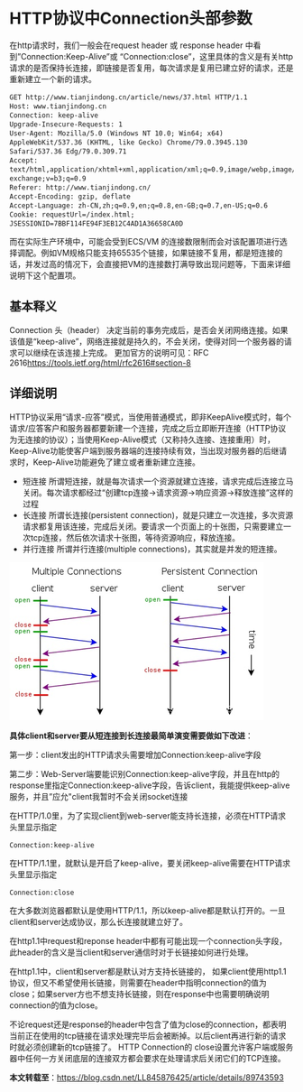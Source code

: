 # HTTP协议中Connection头部参数

在http请求时，我们一般会在request header 或 response header 中看到”Connection:Keep-Alive”或 “Connection:close”，这里具体的含义是有关http 请求的是否保持长连接，即链接是否复用，每次请求是复用已建立好的请求，还是重新建立一个新的请求。

```shell
GET http://www.tianjindong.cn/article/news/37.html HTTP/1.1
Host: www.tianjindong.cn
Connection: keep-alive
Upgrade-Insecure-Requests: 1
User-Agent: Mozilla/5.0 (Windows NT 10.0; Win64; x64) AppleWebKit/537.36 (KHTML, like Gecko) Chrome/79.0.3945.130 Safari/537.36 Edg/79.0.309.71
Accept: text/html,application/xhtml+xml,application/xml;q=0.9,image/webp,image/apng,*/*;q=0.8,application/signed-exchange;v=b3;q=0.9
Referer: http://www.tianjindong.cn/
Accept-Encoding: gzip, deflate
Accept-Language: zh-CN,zh;q=0.9,en;q=0.8,en-GB;q=0.7,en-US;q=0.6
Cookie: requestUrl=/index.html; JSESSIONID=7BBF114FE94F3EB12C4AD1A36658CA0D

```

而在实际生产环境中，可能会受到ECS/VM 的连接数限制而会对该配置项进行选择调配。例如VM规格只能支持65535个链接，如果链接不复用，都是短连接的话，并发过高的情况下，会直接把VM的连接数打满导致出现问题等，下面来详细说明下这个配置项。

## 基本释义

Connection 头（header） 决定当前的事务完成后，是否会关闭网络连接。如果该值是“keep-alive”，网络连接就是持久的，不会关闭，使得对同一个服务器的请求可以继续在该连接上完成。
更加官方的说明可见：RFC 2616<https://tools.ietf.org/html/rfc2616#section-8>

## 详细说明

HTTP协议采用“请求-应答”模式，当使用普通模式，即非KeepAlive模式时，每个请求/应答客户和服务器都要新建一个连接，完成之后立即断开连接（HTTP协议为无连接的协议）；当使用Keep-Alive模式（又称持久连接、连接重用）时，Keep-Alive功能使客户端到服务器端的连接持续有效，当出现对服务器的后继请求时，Keep-Alive功能避免了建立或者重新建立连接。

- 短连接
  所谓短连接，就是每次请求一个资源就建立连接，请求完成后连接立马关闭。每次请求都经过“创建tcp连接->请求资源->响应资源->释放连接”这样的过程
- 长连接
  所谓长连接(persistent connection)，就是只建立一次连接，多次资源请求都复用该连接，完成后关闭。要请求一个页面上的十张图，只需要建立一次tcp连接，然后依次请求十张图，等待资源响应，释放连接。
- 并行连接
  所谓并行连接(multiple connections)，其实就是并发的短连接。

![](../images/50.jpg)

**具体client和server要从短连接到长连接最简单演变需要做如下改进**：

第一步：client发出的HTTP请求头需要增加Connection:keep-alive字段

第二步：Web-Server端要能识别Connection:keep-alive字段，并且在http的response里指定Connection:keep-alive字段，告诉client，我能提供keep-alive服务，并且”应允"client我暂时不会关闭socket连接

在HTTP/1.0里，为了实现client到web-server能支持长连接，必须在HTTP请求头里显示指定

```shell
Connection:keep-alive
```

在HTTP/1.1里，就默认是开启了keep-alive，要关闭keep-alive需要在HTTP请求头里显示指定

```shell
Connection:close
```

在大多数浏览器都默认是使用HTTP/1.1，所以keep-alive都是默认打开的。一旦client和server达成协议，那么长连接就建立好了。

在http1.1中request和reponse header中都有可能出现一个connection头字段，此header的含义是当client和server通信时对于长链接如何进行处理。

在http1.1中，client和server都是默认对方支持长链接的， 如果client使用http1.1协议，但又不希望使用长链接，则需要在header中指明connection的值为close；如果server方也不想支持长链接，则在response中也需要明确说明connection的值为close。

不论request还是response的header中包含了值为close的connection，都表明当前正在使用的tcp链接在请求处理完毕后会被断掉。以后client再进行新的请求时就必须创建新的tcp链接了。 HTTP Connection的 close设置允许客户端或服务器中任何一方关闭底层的连接双方都会要求在处理请求后关闭它们的TCP连接。

**本文转载至**：<https://blog.csdn.net/LL845876425/article/details/89743593>